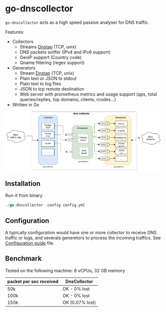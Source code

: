 # go-dnscollector

`go-dnscollector` acts as a high speed passive analyser for DNS traffic.

Features:
- Collectors 
    - Streams [Dnstap](https://dnstap.info/) (TCP, unix) 
    - DNS packets sniffer (IPv4 and IPv6 support)
    - GeoIP support (Country code)
    - Qname filtering (regex support)
- Generators
    - Stream [Dnstap](https://dnstap.info/) (TCP, unix)
    - Plain text or JSON to stdout
    - Plain text to log files
    - JSON to tcp remote destination
    - Web server with prometheus metrics and usage support (qps, total queries/replies, top domains, clients, rcodes...) 
- Written in Go

![overview](doc/overview.png)

## Installation

Run-it from binary

```go
./go-dnscollector -config config.yml
```

## Configuration

A typically configuration would have one or more collector to receive DNS traffic or logs, and severals generetors to process the 
incoming traffics. See [Configuration guide](doc/configuration.md) file.

## Benchmark

Tested on the following machine: 8 vCPUs, 32 GB memory

| packet per sec received| DnsCollector |
| ---- | ---- | 
| 50k   | OK - 0% lost| 
| 100k   | OK - 0% lost| 
| 150k   | OK (0.07% lost)|